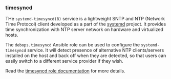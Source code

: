 ### timesyncd

THe `systemd-timesyncd(8)` service is a lightweight SNTP and NTP
(Network Time Protocol) client developed as a part of the
[systemd](https://www.freedesktop.org/wiki/Software/systemd/) project.
It provides time synchronization with NTP server network on hardware and
virtualized hosts.

The `debops.timesyncd` Ansible role can be used to configure the
`systemd-timesyncd` service. It will detect presence of alternative NTP
clients/servers installed on the host and back off when they are
detected, so that users can easily switch to a different service
provider if they wish.

Read the [timesyncd role documentation](https://docs.debops.org/en/master/ansible/roles/timesyncd/) for more details.
